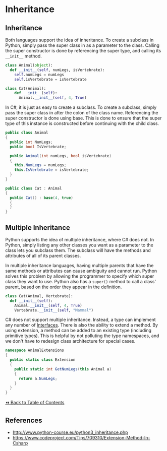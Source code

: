 # Inheritance

## Inheritance
Both languages support the idea of inheritance. To create a subclass in Python, simply pass the super class in as a parameter to the class. Calling the super constructor is done by referencing the super type, and calling its `__init__` method.

```python
class Animal(object):
  def __init__(self, numLegs, isVertebrate):
    self.numLegs = numLegs
    self.isVertebrate = isVertebrate

class Cat(Animal):
    def __init__(self):
      Animal.__init__(self, 4, True)
```

In C#, it is just as easy to create a subclass. To create a subclass, simply pass the super class in after the colon of the class name. Referencing the super constructor is done using base. This is done to ensure that the super type of this instance is constructed before continuing with the child class.

```csharp
public class Animal
{
  public int NumLegs;
  public bool IsVertebrate;

  public Animal(int numLegs, bool isVertebrate)
  {
    this.NumLegs = numLegs;
    this.IsVertebrate = isVertebrate;
  }
}

public class Cat : Animal
{
  public Cat() : base(4, true)
  {
  }
}
```

## Multiple Inheritance
Python supports the idea of multiple inheritance, where C# does not. In Python, simply listing any other classes you want as a parameter to the class lets you subclass them. The subclass will have the methods and attributes of all of its parent classes.

In multiple inheritance languages, having multiple parents that have the same methods or attributes can cause ambiguity and cannot run. Python solves this problem by allowing the programmer to specify which super class they want to use. Python also has a `super()` method to call a class' parent, based on the order they appear in the definition.

```python
class Cat(Animal, Vertebrate):
  def __init__(self):
    Animal.__init__(self, 4, True)
    Vertebrate.__init__(self, "Mammal")
```

C# does not support multiple inheritance. Instead, a type can implement any number of [Interfaces](../Inheritance/Intro.md). There is also the ability to extend a method. By using extension, a method can be added to an existing type (including primitive types). This is helpful by not polluting the type namespaces, and we don't have to redesign class architecture for special cases.

```csharp
namespace AnimalExtensions
{
  public static class Extension
  {
    public static int GetNumLegs(this Animal a)
    {
      return a.NumLegs;
    }
  }
}
```

[:rewind: Back to Table of Contents](../README.md) <!-- BackToC -->

## References
- http://www.python-course.eu/python3_inheritance.php
- https://www.codeproject.com/Tips/709310/Extension-Method-In-Csharp
